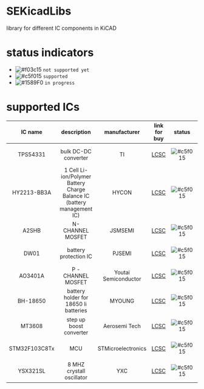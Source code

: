 # SEKicadLibs
library for different IC components in KiCAD 

# status indicators
- ![#f03c15](https://placehold.co/15x15/f03c15/f03c15.png) `not supported yet`
- ![#c5f015](https://placehold.co/15x15/c5f015/c5f015.png) `supported`
- ![#1589F0](https://placehold.co/15x15/1589F0/1589F0.png) `in progress`

# supported ICs
|IC name | description | manufacturer | link for buy| status| schematic | footprint | 3D model |
| :---:  | :---:       | :---:        | :---:       | :---: | :---:     | :---:     | :---:    |
| TPS54331 | bulk DC-DC converter | TI | [LCSC](https://www.lcsc.com/product-detail/DC-DC-Converters_Texas-Instruments-TPS54331DR_C9865.html) | ![#c5f015](https://placehold.co/15x15/c5f015/c5f015.png) | ![](./readme%20images/TPS54331/schematic.png) | ![](./readme%20images/TPS54331/footprint.png) | ![](./readme%20images/TPS54331/3D_model.jpg) |
| HY2213-BB3A | 1 Cell Li-ion/Polymer Battery Charge Balance IC (battery management IC) | HYCON | [LCSC](https://www.lcsc.com/product-detail/Battery-Management_HYCON-Tech-HY2213-BB3A_C113632.html) | ![#c5f015](https://placehold.co/15x15/c5f015/c5f015.png) | ![](./readme%20images/HY2213-BB3A/schematic.png) | ![](./readme%20images/HY2213-BB3A/footprint.png) | ![](./readme%20images/HY2213-BB3A/3D_model.jpg) |
| A2SHB | N- CHANNEL MOSFET | JSMSEMI | [LCSC](https://www.lcsc.com/product-detail/MOSFETs_JSMSEMI-JSM2302A-A2SHB_C2905536.html) | ![#c5f015](https://placehold.co/15x15/c5f015/c5f015.png) | ![](./readme%20images/A2SHB/schematic.png) | ![](./readme%20images/A2SHB/footprint.png) | ![](./readme%20images/A2SHB/3D_model.jpg) |
| DW01 | battery protection IC | PJSEMI | [LCSC](https://www.lcsc.com/product-detail/Battery-Management_PJSEMI-DW01_C686633.html) | ![#c5f015](https://placehold.co/15x15/c5f015/c5f015.png) | ![](./readme%20images/DW01/schematic.png) | ![](./readme%20images/DW01/footprint.png) | ![](./readme%20images/DW01/3D_model.jpg) |
| AO3401A | P - CHANNEL MOSFET | Youtai Semiconductor | [LCSC](https://www.lcsc.com/product-detail/MOSFETs_UMW-Youtai-Semiconductor-Co-Ltd-AO3401A_C347476.html) | ![#c5f015](https://placehold.co/15x15/c5f015/c5f015.png) | ![](./readme%20images/AO3401A/schematic.png) | ![](./readme%20images/AO3401A/footprint.png) | ![](./readme%20images/AO3401A/3D_model.jpg) |
| BH-18650 | battery holder for 18650 li batteries | MYOUNG | [LCSC](https://www.lcsc.com/product-detail/Button-And-Strip-Battery-Connector_MYOUNG-BH-18650-A1AJ005_C5290176.html) | ![#c5f015](https://placehold.co/15x15/c5f015/c5f015.png) | ![](./readme%20images/BH-18650/schematic.png) | ![](./readme%20images/BH-18650/footprint.png) | ![](./readme%20images/BH-18650/3D_model.jpg) |
| MT3608 | step up boost converter | Aerosemi Tech | [LCSC](https://www.lcsc.com/product-detail/DC-DC-Converters_XI-AN-Aerosemi-Tech-MT3608_C84817.html) | ![#c5f015](https://placehold.co/15x15/c5f015/c5f015.png) | ![](./readme%20images/MT3608/schematic.png) | ![](./readme%20images/MT3608/footprint.png) | ![](./readme%20images/MT3608/3D_model.jpg) |
| STM32F103C8Tx | MCU | STMicroelectronics  | [LCSC](https://www.lcsc.com/product-detail/Microcontrollers-MCU-MPU-SOC_STMicroelectronics-STM32F103C8T6_C8734.html) | ![#c5f015](https://placehold.co/15x15/c5f015/c5f015.png) | ![](./readme%20images/STM32F103C8Tx/schematic.png) | ![](./readme%20images/STM32F103C8Tx/footprint.png) | ![](./readme%20images/STM32F103C8Tx/3D_model.jpg) |
| YSX321SL | 8 MHZ crystall oscillator | YXC   | [LCSC](https://www.lcsc.com/product-detail/Crystals_YXC-Crystal-Oscillators-X32258MOB4SI_C2682775.html) | ![#c5f015](https://placehold.co/15x15/c5f015/c5f015.png) | ![](./readme%20images/YSX321SL/schematic.png) | ![](./readme%20images/YSX321SL/footprint.png) | ![](./readme%20images/YSX321SL/3D_model.jpg) |
